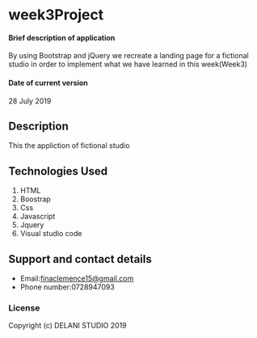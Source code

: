 # week3Project
#### Brief description of application
By using Bootstrap and jQuery we recreate a landing page for a fictional studio in order to implement what we have learned in this week(Week3)
#### Date of current version
28 July 2019
## Description
This the appliction of fictional studio
## Technologies Used
1. HTML
2. Boostrap
3. Css 
4. Javascript
5. Jquery
6. Visual studio code
## Support and contact details
* Email:finaclemence15@gmail.com
* Phone number:0728947093
### License
Copyright (c) DELANI STUDIO 2019
